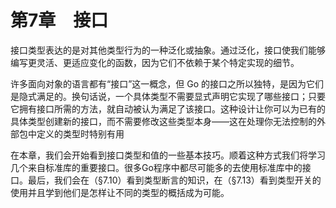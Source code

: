 # 第7章　接口

接口类型表达的是对其他类型行为的一种泛化或抽象。通过泛化，接口使我们能够编写更灵活、更适应变化的函数，因为它们不依赖于某个特定实现的细节。

许多面向对象的语言都有“接口”这一概念，但 Go 的接口之所以独特，是因为它们是隐式满足的。换句话说，一个具体类型不需要显式声明它实现了哪些接口；只要它拥有接口所需的方法，就自动被认为满足了该接口。这种设计让你可以为已有的具体类型创建新的接口，而不需要修改这些类型本身——这在处理你无法控制的外部包中定义的类型时特别有用

在本章，我们会开始看到接口类型和值的一些基本技巧。顺着这种方式我们将学习几个来自标准库的重要接口。很多Go程序中都尽可能多的去使用标准库中的接口。最后，我们会在（§7.10）看到类型断言的知识，在（§7.13）看到类型开关的使用并且学到他们是怎样让不同的类型的概括成为可能。
